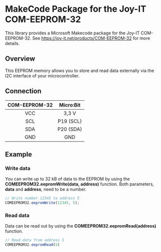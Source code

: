 # MakeCode Package for the Joy-IT COM-EEPROM-32

This library provides a Microsoft Makecode package for the Joy-IT COM-EEPROM-32. See https://joy-it.net/products/COM-EEPROM-32 for more details.

## Overview

This EEPROM memory allows you to store and read data externally via the I2C interface of your microcontroller.

## Connection

|      COM-EEPROM-32       |               Micro:Bit            |
|:------------------------:|:----------------------------------:|
| VCC                      | 3,3 V                              |
| SCL                      | P19 (SCL)                          |
| SDA                      | P20 (SDA)                          |
| GND                      | GND                                |

## Example

### Write data

You can write up to 32 kB of data to the EEPROM by using the **COMEEPROM32.eepromWrite(data, address)** function. Both parameters, **data** and **address**, need to be a number.

```typescript
// Write number 12345 to address 5
COMEEPROM32.eepromWrite(12345, 5);
```

### Read data

Data can be read out by using the **COMEEPROM32.eepromRead(address)** function.

```typescript
// Read data from address 5
COMEEPROM32.eepromRead(5)
```